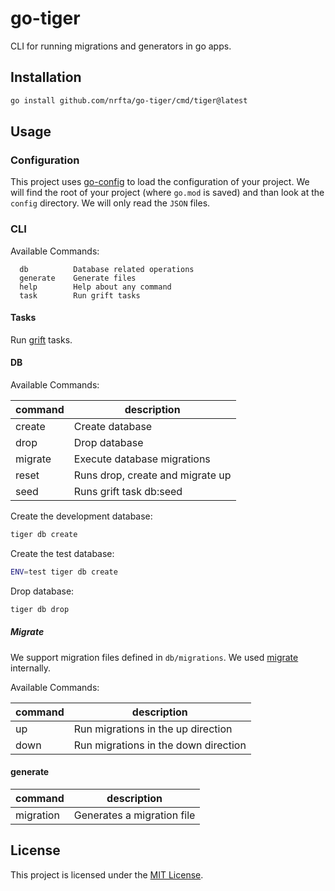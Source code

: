 # go-tiger

CLI for running migrations and generators in go apps.

## Installation

```sh
go install github.com/nrfta/go-tiger/cmd/tiger@latest
```

## Usage

### Configuration

This project uses [go-config](https://github.com/neighborly/go-config) to load
the configuration of your project. We will find the root of your project
(where `go.mod` is saved) and than look at the `config` directory. We will only
read the `JSON` files.

### CLI

Available Commands:

```
  db          Database related operations
  generate    Generate files
  help        Help about any command
  task        Run grift tasks
```

#### Tasks

Run [grift](https://github.com/markbates/grift/) tasks.

#### DB

Available Commands:

| command | description                      |
|---------|----------------------------------|
| create  | Create database                  |
| drop    | Drop database                    |
| migrate | Execute database migrations      |
| reset   | Runs drop, create and migrate up |
| seed    | Runs grift task db:seed          |

Create the development database:

```sh
tiger db create
```

Create the test database:

```sh
ENV=test tiger db create
```

Drop database:
```sh
tiger db drop
```

##### Migrate

We support migration files defined in `db/migrations`. We used [migrate](https://github.com/golang-migrate/migrate) internally.

Available Commands:

| command | description                          |
|---------|--------------------------------------|
| up      | Run migrations in the up direction   |
| down    | Run migrations in the down direction |


#### generate

| command   | description                         |
|-----------|-------------------------------------|
| migration | Generates a migration file          |

## License

This project is licensed under the [MIT License](LICENSE.md).
